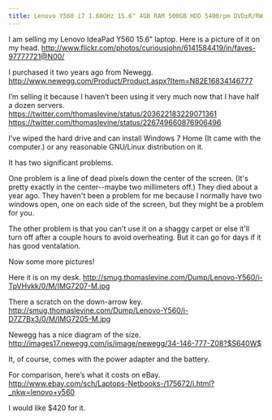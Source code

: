 ```yaml
---
title: Lenovo Y560 i7 1.60GHz 15.6" 4GB RAM 500GB HDD 5400rpm DVD±R/RW
---
```


I am selling my Lenovo IdeaPad Y560 15.6” laptop. Here is a picture of it on my head.
http://www.flickr.com/photos/curiousjohn/6141584419/in/faves-97777721@N00/

I purchased it two years ago from Newegg.
http://www.newegg.com/Product/Product.aspx?Item=N82E16834146777

I’m selling it because I haven’t been using it very much now that I have half a dozen servers.
https://twitter.com/thomaslevine/status/203622183229071361
https://twitter.com/thomaslevine/status/226749660876906496

I’ve wiped the hard drive and can install Windows 7 Home (It came with the computer.) or any reasonable GNU/Linux distribution on it.

It has two significant problems.

One problem is a line of dead pixels down the center of the screen. (It's pretty exactly in the center--maybe two millimeters off.) They died about a year ago. They haven't been a problem for me because I normally have two windows open, one on each side of the screen, but they might be a problem for you.

The other problem is that you can't use it on a shaggy carpet or else it'll turn off after a couple hours to avoid overheating. But it can go for days if it has good ventalation.

Now some more pictures!

Here it is on my desk.
http://smug.thomaslevine.com/Dump/Lenovo-Y560/i-TpVHvkk/0/M/IMG7207-M.jpg

There a scratch on the down-arrow key.
http://smug.thomaslevine.com/Dump/Lenovo-Y560/i-D7Z7Bx3/0/M/IMG7205-M.jpg

Newegg has a nice diagram of the size.
http://images17.newegg.com/is/image/newegg/34-146-777-Z08?$S640W$

It, of course, comes with the power adapter and the battery.

For comparison, here’s what it costs on eBay.
http://www.ebay.com/sch/Laptops-Netbooks-/175672/i.html?_nkw=lenovo+y560

I would like $420 for it.
